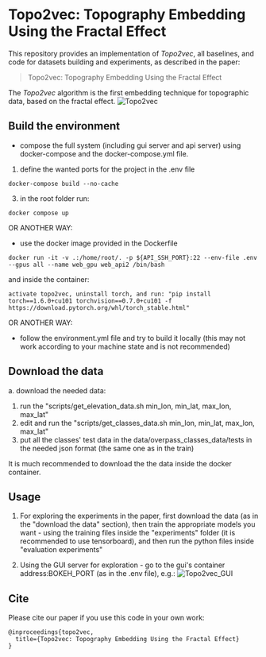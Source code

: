 Topo2vec: Topography Embedding Using the Fractal Effect
====
This repository provides an implementation of *Topo2vec*, all baselines, and code for datasets building and experiments, as described in the paper:<br>
> Topo2vec: Topography Embedding Using the Fractal Effect<br>

The *Topo2vec* algorithm is the first embedding technique for topographic data, based on the fractal effect.
![Topo2vec](architecture.jpg)


## Build the environment
 - compose the full system (including gui server and api server) using docker-compose and the docker-compose.yml file.
 1. define the wanted ports for the project in the .env file
  ```angular2
docker-compose build --no-cache
```
 3. in the root folder run:
  ```angular2
docker compose up
```
 OR ANOTHER WAY:
 - use the docker image provided in the Dockerfile
 ```angular2
docker run -it -v .:/home/root/. -p ${API_SSH_PORT}:22 --env-file .env --gpus all --name web_gpu web_api2 /bin/bash
```
and inside the container:
```
activate topo2vec, uninstall torch, and run: "pip install torch==1.6.0+cu101 torchvision==0.7.0+cu101 -f https://download.pytorch.org/whl/torch_stable.html"
```
 OR ANOTHER WAY:
 - follow the environment.yml file and try to build it locally (this may not work according to your machine state and is not recommended)


## Download the data
a. download the needed data:
1. run the "scripts/get_elevation_data.sh min_lon, min_lat, max_lon, max_lat"
2. edit and run the "scripts/get_classes_data.sh min_lon, min_lat, max_lon, max_lat"
3. put all the classes' test data in the data/overpass_classes_data/tests in the needed json format (the same one as in the train)

It is much recommended to download the the data inside the docker container.

## Usage
1. For exploring the experiments in the paper, first download the data (as in the "download the data" section), 
then train the appropriate models you want - using the training files inside the "experiments" folder (it is recommended to use tensorboard),
and then run the python files inside "evaluation experiments"
 
2. Using the GUI server for exploration - go to the gui's container address:BOKEH_PORT (as in the .env file), e.g.:
![Topo2vec_GUI](https://ibb.co/PmTRv8Z)


## Cite
Please cite our paper if you use this code in your own work:

```
@inproceedings{topo2vec,
  title={Topo2vec: Topography Embedding Using the Fractal Effect}
}
```